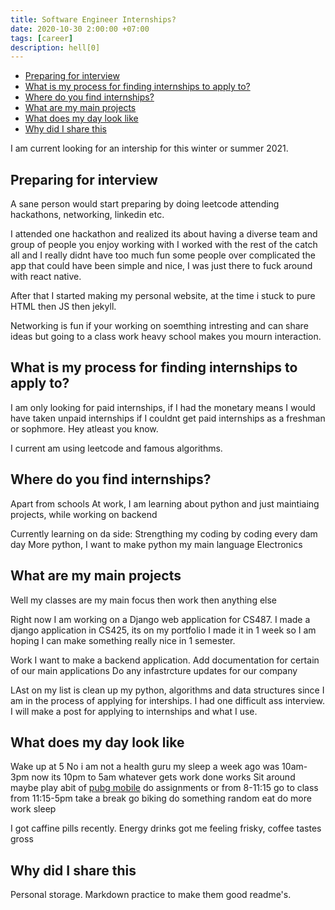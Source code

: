 ```yaml
---
title: Software Engineer Internships?
date: 2020-10-30 2:00:00 +07:00
tags: [career]
description: hell[0]
---
```

- [Preparing for interview](#preparing-for-interview)
- [What is my process for finding internships to apply to?](#what-is-my-process-for-finding-internships-to-apply-to)
- [Where do you find internships?](#where-do-you-find-internships)
- [What are my main projects](#what-are-my-main-projects)
- [What does my day look like](#what-does-my-day-look-like)
- [Why did I share this](#why-did-i-share-this)


I am current looking for an intership for this winter or summer 2021.

Preparing for interview
-------------------

A sane person would start preparing by doing leetcode attending hackathons, networking, linkedin etc.

I attended one hackathon and realized its about having a diverse team and group of people you enjoy working with
I worked with the rest of the catch all and I really didnt have too much fun some people over complicated the app that could have been simple and nice, I was just there to fuck around with react native.

After that I started making my personal website, at the time i stuck to pure HTML then JS then jekyll.

Networking is fun if your working on soemthing intresting and can share ideas but going to a class work heavy school makes you mourn interaction.

What is my process for finding internships to apply to?
-------------------

I am only looking for paid internships, if I had the monetary means I would have taken unpaid internships if I couldnt get paid internships as a freshman or sophmore. 
Hey atleast you know.



I current am using leetcode and famous algorithms.


Where do you find internships?
-----------------

Apart from schools
At work, I am learning about python and just maintiaing projects, while working on backend 

Currently learning on da side:
Strengthing my coding by coding every dam day
More python, I want to make python my main language
Electronics

What are my main projects
---------------------
Well my classes are my main focus then work then anything else

Right now I am working on a Django web application for CS487.
I made a django application in CS425, its on my portfolio
I made it in 1 week so I am hoping I can make something really nice in 1 semester.

Work I want to make a backend application.
Add documentation for certain of our main applications
Do any infastrcture updates for our company

LAst on my list is clean up my python, algorithms and data structures since I am in the process of applying for interships. I had one difficult ass interview.
I will make a post for applying to internships and what I use.


What does my day look like
---------------------------

Wake up at 5
No i am not a health guru my sleep a week ago was 10am-3pm 
now its 10pm to 5am
whatever gets work done works
Sit around maybe play abit of [pubg mobile](https://www.pubgmobile.com)
do assignments or from 8-11:15
go to class from 11:15-5pm
take a break
go biking
do something random
eat
do more work
sleep

I got caffine pills recently.
Energy drinks got me feeling frisky, coffee tastes gross

Why did I share this
-------------------
Personal storage. Markdown practice to make them good readme's.